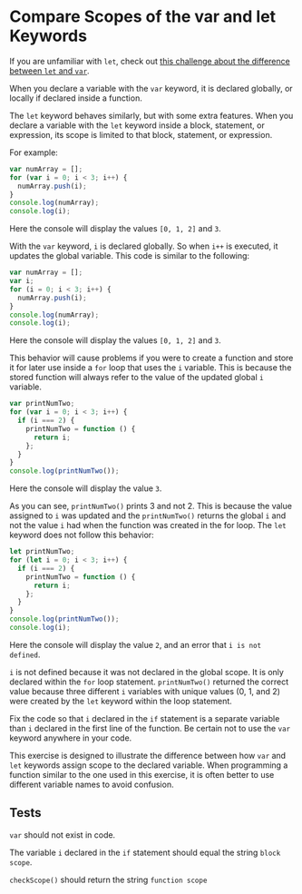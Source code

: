 # Compare Scopes of the var and let Keywords

If you are unfamiliar with `let`, check out [this challenge about the difference between `let` and `var`](https://www.freecodecamp.org/learn/javascript-algorithms-and-data-structures/basic-javascript/explore-differences-between-the-var-and-let-keywords).

When you declare a variable with the `var` keyword, it is declared globally, or locally if declared inside a function.

The `let` keyword behaves similarly, but with some extra features. When you declare a variable with the `let` keyword inside a block, statement, or expression, its scope is limited to that block, statement, or expression.

For example:

```javascript
var numArray = [];
for (var i = 0; i < 3; i++) {
  numArray.push(i);
}
console.log(numArray);
console.log(i);
```

Here the console will display the values `[0, 1, 2]` and `3`.

With the `var` keyword, `i` is declared globally. So when `i++` is executed, it updates the global variable. This code is similar to the following:

```javascript
var numArray = [];
var i;
for (i = 0; i < 3; i++) {
  numArray.push(i);
}
console.log(numArray);
console.log(i);
```

Here the console will display the values `[0, 1, 2]` and `3`.

This behavior will cause problems if you were to create a function and store it for later use inside a `for` loop that uses the `i` variable. This is because the stored function will always refer to the value of the updated global `i` variable.

```javascript
var printNumTwo;
for (var i = 0; i < 3; i++) {
  if (i === 2) {
    printNumTwo = function () {
      return i;
    };
  }
}
console.log(printNumTwo());
```

Here the console will display the value `3`.

As you can see, `printNumTwo()` prints 3 and not 2. This is because the value assigned to `i` was updated and the `printNumTwo()` returns the global `i` and not the value `i` had when the function was created in the for loop. The `let` keyword does not follow this behavior:

```javascript
let printNumTwo;
for (let i = 0; i < 3; i++) {
  if (i === 2) {
    printNumTwo = function () {
      return i;
    };
  }
}
console.log(printNumTwo());
console.log(i);
```

Here the console will display the value `2`, and an error that `i is not defined`.

`i` is not defined because it was not declared in the global scope. It is only declared within the `for` loop statement. `printNumTwo()` returned the correct value because three different `i` variables with unique values (0, 1, and 2) were created by the `let` keyword within the loop statement.

Fix the code so that `i` declared in the `if` statement is a separate variable than `i` declared in the first line of the function. Be certain not to use the `var` keyword anywhere in your code.

This exercise is designed to illustrate the difference between how `var` and `let` keywords assign scope to the declared variable. When programming a function similar to the one used in this exercise, it is often better to use different variable names to avoid confusion.

## Tests

`var` should not exist in code.

The variable `i` declared in the `if` statement should equal the string `block scope`.

`checkScope()` should return the string `function scope`
